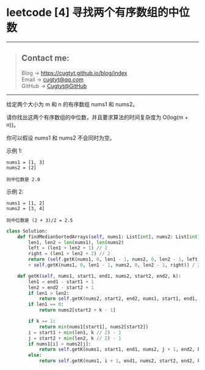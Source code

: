 # leetcode [4] 寻找两个有序数组的中位数

---
> ## Contact me:
> Blog -> <https://cugtyt.github.io/blog/index>  
> Email -> <cugtyt@qq.com>  
> GitHub -> [Cugtyt@GitHub](https://github.com/Cugtyt)

---

给定两个大小为 m 和 n 的有序数组 nums1 和 nums2。

请你找出这两个有序数组的中位数，并且要求算法的时间复杂度为 O(log(m + n))。

你可以假设 nums1 和 nums2 不会同时为空。

示例 1:
```
nums1 = [1, 3]
nums2 = [2]

则中位数是 2.0
```
示例 2:
```
nums1 = [1, 2]
nums2 = [3, 4]

则中位数是 (2 + 3)/2 = 2.5
```

``` python
class Solution:
    def findMedianSortedArrays(self, nums1: List[int], nums2: List[int]) -> float:
        len1, len2 = len(nums1), len(nums2)
        left = (len1 + len2 + 1) // 2
        right = (len1 + len2 + 2) // 2
        return (self.getK(nums1, 0, len1 - 1, nums2, 0, len2 - 1, left)
        + self.getK(nums1, 0, len1 - 1, nums2, 0, len2 - 1, right)) / 2

    def getK(self, nums1, start1, end1, nums2, start2, end2, k):
        len1 = end1 - start1 + 1
        len2 = end2 - start2 + 1
        if len1 > len2:
            return self.getK(nums2, start2, end2, nums1, start1, end1, k)
        if len1 == 0:
            return nums2[start2 + k - 1]

        if k == 1:
            return min(nums1[start1], nums2[start2])
        i = start1 + min(len1, k // 2) - 1
        j = start2 + min(len2, k // 2) - 1
        if nums1[i] > nums2[j]:
            return self.getK(nums1, start1, end1, nums2, j + 1, end2, k - (j - start2 + 1))
        else:
            return self.getK(nums1, i + 1, end1, nums2, start2, end2, k - (i - start1 + 1))
```